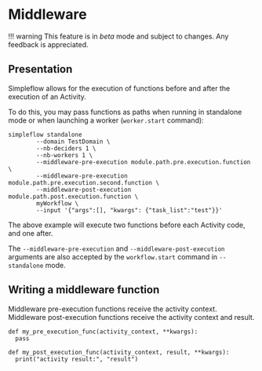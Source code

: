 # Middleware

!!! warning
    This feature is in _beta_ mode and subject to changes. Any feedback is appreciated.

## Presentation

Simpleflow allows for the execution of functions before and after the
execution of an Activity.

To do this, you may pass functions as paths when running in standalone
mode or when launching a worker (`worker.start` command):

```
simpleflow standalone
		--domain TestDomain \
		--nb-deciders 1 \
		--nb-workers 1 \
		--middleware-pre-execution module.path.pre.execution.function \
		--middleware-pre-execution module.path.pre.execution.second.function \
		--middleware-post-execution module.path.post.execution.function \
		myWorkflow \
		--input '{"args":[], "kwargs": {"task_list":"test"}}'
```

The above example will execute two functions before each Activity code,
and one after.

The `--middleware-pre-execution` and `--middleware-post-execution`
arguments are also accepted by the `workflow.start` command in
`--standalone` mode.

## Writing a middleware function

Middleware pre-execution functions receive the activity context.
Middleware post-execution functions receive the activity context and
result.

```
def my_pre_execution_func(activity_context, **kwargs):
  pass

def my_post_execution_func(activity_context, result, **kwargs):
  print("activity result:", "result")
```
